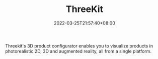 ﻿---
weight: 
title: "ThreeKit"
description: "Threekit's 3D product configurator enables you to visualize products in photorealistic 2D, 3D and augmented reality, all from a single platform."
date: 2022-03-25T21:57:40+08:00
lastmod: 2022-03-25T16:45:40+08:00
draft: false
authors: ["Metabd"]
featuredImage: "321.png"
link: "https://www.threekit.com/"
tags: ["ThreeKit","AR/VR/MR/XR"]
categories: ["navigation"]
navigation: ["AR/VR/MR/XR"]
lightgallery: true
toc: true
pinned: false
recommend: false
recommend1: false
---
Threekit's 3D product configurator enables you to visualize products in photorealistic 2D, 3D and augmented reality, all from a single platform.
